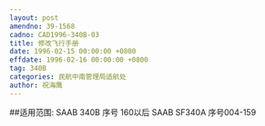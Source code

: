 ```yaml
---
layout: post
amendno: 39-1568
cadno: CAD1996-340B-03
title: 修改飞行手册
date: 1996-02-15 00:00:00 +0800
effdate: 1996-02-16 00:00:00 +0800
tag: 340B
categories: 民航中南管理局适航处
author: 祝海鹰
---
```


##适用范围:
SAAB 340B 序号 160以后 SAAB SF340A 序号004-159

